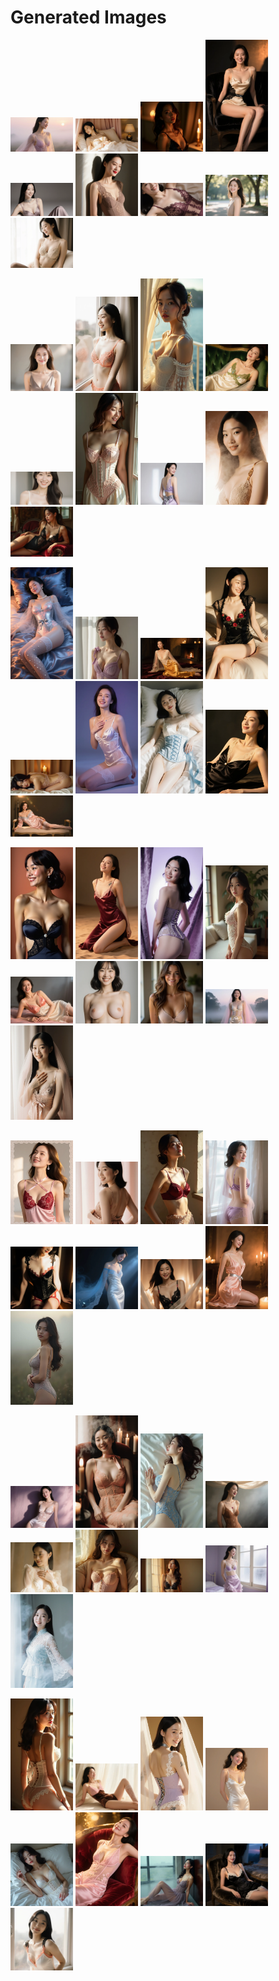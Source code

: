 # Generated Images



<img src="2025_10_11_01.webp" width="100"/> <img src="2025_10_11_02.webp" width="100"/> <img src="2025_10_11_03.webp" width="100"/> <img src="2025_10_11_04.webp" width="100"/> <img src="2025_10_11_05.webp" width="100"/> <img src="2025_10_11_06.webp" width="100"/> <img src="2025_10_11_07.webp" width="100"/> <img src="2025_10_11_08.webp" width="100"/> <img src="2025_10_11_09.webp" width="100"/>

<img src="2025_10_11_10.webp" width="100"/> <img src="2025_10_11_11.webp" width="100"/> <img src="2025_10_11_12.webp" width="100"/> <img src="2025_10_11_13.webp" width="100"/> <img src="2025_10_11_14.webp" width="100"/> <img src="2025_10_11_15.webp" width="100"/> <img src="2025_10_11_16.webp" width="100"/> <img src="2025_10_11_17.webp" width="100"/> <img src="2025_10_11_18.webp" width="100"/>

<img src="2025_10_11_19.webp" width="100"/> <img src="2025_10_11_20.webp" width="100"/> <img src="2025_10_11_21.webp" width="100"/> <img src="2025_10_11_22.webp" width="100"/> <img src="2025_10_11_23.webp" width="100"/> <img src="2025_10_11_24.webp" width="100"/> <img src="2025_10_11_25.webp" width="100"/> <img src="2025_10_11_26.webp" width="100"/> <img src="2025_10_11_27.webp" width="100"/>

<img src="2025_10_11_28.webp" width="100"/> <img src="2025_10_11_29.webp" width="100"/> <img src="2025_10_11_30.webp" width="100"/> <img src="2025_10_11_31.webp" width="100"/> <img src="2025_10_11_32.webp" width="100"/> <img src="2025_10_11_33.webp" width="100"/> <img src="2025_10_11_34.webp" width="100"/> <img src="2025_10_11_35.webp" width="100"/> <img src="2025_10_11_36.webp" width="100"/>

<img src="2025_10_11_37.webp" width="100"/> <img src="2025_10_11_38.webp" width="100"/> <img src="2025_10_11_39.webp" width="100"/> <img src="2025_10_11_40.webp" width="100"/> <img src="2025_10_11_41.webp" width="100"/> <img src="2025_10_11_42.webp" width="100"/> <img src="2025_10_11_43.webp" width="100"/> <img src="2025_10_11_44.webp" width="100"/> <img src="2025_10_11_45.webp" width="100"/>

<img src="2025_10_11_46.webp" width="100"/> <img src="2025_10_11_47.webp" width="100"/> <img src="2025_10_11_48.webp" width="100"/> <img src="2025_10_11_49.webp" width="100"/> <img src="2025_10_11_50.webp" width="100"/> <img src="2025_10_11_51.webp" width="100"/> <img src="2025_10_11_52.webp" width="100"/> <img src="2025_10_11_53.webp" width="100"/> <img src="2025_10_11_54.webp" width="100"/>

<img src="2025_10_11_55.webp" width="100"/> <img src="2025_10_11_56.webp" width="100"/> <img src="2025_10_11_57.webp" width="100"/> <img src="2025_10_11_58.webp" width="100"/> <img src="2025_10_11_59.webp" width="100"/> <img src="2025_10_11_60.webp" width="100"/> <img src="2025_10_11_61.webp" width="100"/> <img src="2025_10_11_62.webp" width="100"/> <img src="2025_10_11_63.webp" width="100"/>